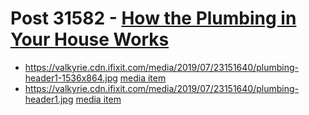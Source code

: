 # Post 31582 - [How the Plumbing in Your House Works](https://www.ifixit.com/News/31582/how-the-plumbing-in-your-house-works)

- https://valkyrie.cdn.ifixit.com/media/2019/07/23151640/plumbing-header1-1536x864.jpg [media item](media-31587.md)
- https://valkyrie.cdn.ifixit.com/media/2019/07/23151640/plumbing-header1.jpg [media item](media-31587.md)